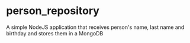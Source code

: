 # person_repository
A simple NodeJS application that receives person's name, last name and birthday and stores them in a MongoDB
